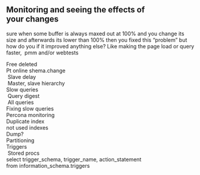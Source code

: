 
## Monitoring and seeing the effects of your changes
 sure when some buffer is always maxed out at 100% and you change its size and afterwards its lower than 100% then you fixed this “problem” but how do you if it improved anything else? Like making the page load or query faster, 
 pmm and/or webtests

 Free deleted  
 Pt online shema.change  
  Slave delay  
  Master, slave hierarchy  
 Slow queries  
  Query digest  
  All queries  
 Fixing slow queries  
 Percona monitoring  
 Duplicate index  
 not used indexes  
 Dump?  
 Partitioning  
 Triggers  
  Stored procs  
 select trigger_schema, trigger_name, action_statement  
 from information_schema.triggers  
